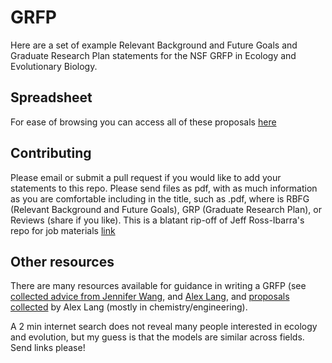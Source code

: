 # GRFP
Here are a set of example Relevant Background and Future Goals and Graduate Research Plan statements for the NSF GRFP in Ecology and Evolutionary Biology.

## Spreadsheet
For ease of browsing you can access all of these proposals [here](goo.gl/4fXRWN)

## Contributing

Please email or submit a pull request if you would like to add your statements to this repo. Please send files as pdf, with as much information as you are comfortable including in the title, such as <last name>_<type>_<year>_<institution>_<outcome>.pdf, where <type> is RBFG (Relevant Background and Future Goals), GRP (Graduate Research Plan), or Reviews (share if you like). This is a blatant rip-off of Jeff Ross-Ibarra's repo for job materials [link](https://github.com/RILAB/statements)  

## Other resources

There are many resources available for guidance in writing a GRFP (see [collected advice from 
Jennifer Wang](http://www.jenniferwang.org/nsf.html), and [Alex Lang](http://www.alexhunterlang.com/nsf-fellowship), and [proposals collected](https://docs.google.com/spreadsheets/d/1xoezGhbtcpg3BvNdag2F5dTQM-Xl2EELUgAfG1eUg0s/htmlview?sle=true) by Alex Lang (mostly in chemistry/engineering). 

A 2 min internet search does not reveal many people interested in ecology and evolution, but my guess is that the models are similar across fields. Send links please!

